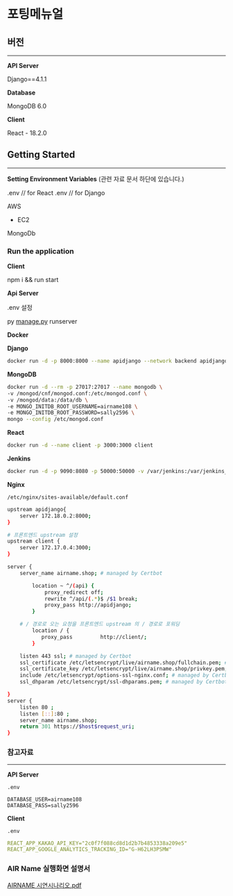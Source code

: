 # 포팅메뉴얼

## 버전

---

**API Server**

Django==4.1.1

**Database**

MongoDB 6.0

**Client**

React - 18.2.0

## **Getting Started**

---

**Setting Environment Variables** (관련 자료 문서 하단에 있습니다.)

.env // for React
.env // for Django

AWS

- EC2

MongoDb

### **Run the application**

**Client** 

npm i && run start

**Api Server** 

.env 설정

py [manage.py](http://manage.py) runserver

**Docker**

**Django**

```bash
docker run -d -p 8000:8000 --name apidjango --network backend apidjango
```

**MongoDB**

```bash
docker run -d --rm -p 27017:27017 --name mongodb \
-v /mongod/cnf/mongod.conf:/etc/mongod.conf \
-v /mongod/data:/data/db \
-e MONGO_INITDB_ROOT_USERNAME=airname108 \
-e MONGO_INITDB_ROOT_PASSWORD=sally2596 \
mongo --config /etc/mongod.conf
```

**React**

```bash
docker run -d --name client -p 3000:3000 client
```

**Jenkins**

```bash
docker run -d -p 9090:8080 -p 50000:50000 -v /var/jenkins:/var/jenkins_home -v /var/run/docker.sock:/var/run/docker.sock --name jenkins -u root jenkins/jenkins:lts-jdk11
```

**Nginx**

`/etc/nginx/sites-available/default.conf`

```bash
upstream apidjango{
    server 172.18.0.2:8000;
}

# 프론트엔드 upstream 설정
upstream client {
    server 172.17.0.4:3000;
}

server {
    server_name airname.shop; # managed by Certbot

        location ~ ^/(api) {
            proxy_redirect off;
            rewrite ^/api/(.*)$ /$1 break;
            proxy_pass http://apidjango;
        }

    # / 경로로 오는 요청을 프론트엔드 upstream 의 / 경로로 포워딩
        location / {
           proxy_pass         http://client/;
        }

    listen 443 ssl; # managed by Certbot
    ssl_certificate /etc/letsencrypt/live/airname.shop/fullchain.pem; # managed by Certbot
    ssl_certificate_key /etc/letsencrypt/live/airname.shop/privkey.pem; # managed by Certbot
    include /etc/letsencrypt/options-ssl-nginx.conf; # managed by Certbot
    ssl_dhparam /etc/letsencrypt/ssl-dhparams.pem; # managed by Certbot

}
server {
    listen 80 ;
    listen [::]:80 ;
    server_name airname.shop;
    return 301 https://$host$request_uri;
}
```

### 참고자료

---

**API Server** 

`.env`

```
DATABASE_USER=airname108
DATABASE_PASS=sally2596
```

**Client**

`.env`

```yaml
REACT_APP_KAKAO_API_KEY="2c0f7f088cd8d1d2b7b4853338a209e5"
REACT_APP_GOOGLE_ANALYTICS_TRACKING_ID="G-H62LH3PSMW"
```


### AIR Name 실행화면 설명서

[AIRNAME 시연시나리오.pdf](시연시나리오.pdf)
